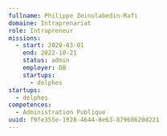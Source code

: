 ```yaml
---
fullname: Philippe Zeinulabedin-Rafi
domaine: Intraprenariat
role: Intrapreneur
missions:
  - start: 2020-03-01
    end: 2022-10-21
    status: admin
    employer: DB
    startups:
      - delphes
startups:
  - delphes
competences:
  - Administration Publique
uuid: f9fe355e-1928-4644-8e63-87968620d221
---
```

